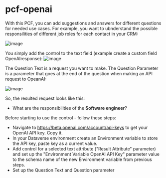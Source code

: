 # pcf-openai

With this PCF, you can add suggestions and answers for different questions for needed use cases. For example, you want to ubnderstand the possible responsilities of different job roles for each contact in your CRM:

![image](https://user-images.githubusercontent.com/22028493/211194146-ef58da7f-ccfb-49ee-a294-e802898366e5.png)

You simply add the control to the text field (example create a custom field OpenAIresponse):
![image](https://user-images.githubusercontent.com/22028493/211194270-090ccaa6-d814-4885-aa08-bd7cc9e3d6b1.png)

The Question Text is a request you want to make.
The Question Parameter is a parameter that goes at the end of the question when making an API request to OpeanAI:

![image](https://user-images.githubusercontent.com/22028493/211194322-f679fd75-4e30-4409-94eb-bc7e34ea6215.png)

So, the resulted request looks like this: 
- What are the responsibilities of the **Software engineer**?

Before starting to use the control - follow these steps:
- Navigate to https://beta.openai.com/account/api-keys to get your OpenAI API key. Copy it.
- In your Dataverse environment create an Environment variable to store the API key, paste key as a current value.
- Add control for a selected text attribute ("Result Attribute" parameter) and set up the "Environment Variable OpenAI API Key" parameter value to the schema name of the new Environment variable from previous steps.
- Set up the Question Text and Question parameter
